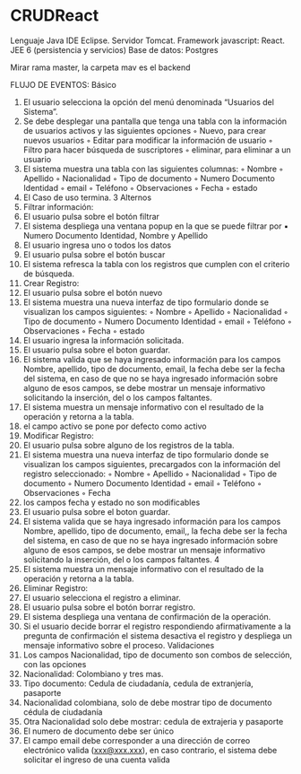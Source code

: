 # CRUDReact
Lenguaje Java IDE Eclipse. Servidor Tomcat.  Framework javascript: React. JEE 6 (persistencia y servicios) Base de datos: Postgres 

Mirar rama master, la carpeta mav es el backend

FLUJO DE EVENTOS:
Básico
1. El usuario selecciona la opción del menú denominada “Usuarios del Sistema”.
2. Se debe desplegar una pantalla que tenga una tabla con la información de usuarios activos
y las siguientes opciones
◦ Nuevo, para crear nuevos usuarios
◦ Editar para modificar la información de usuario
◦ Filtro para hacer búsqueda de suscriptores
◦ eliminar, para eliminar a un usuario
3. El sistema muestra una tabla con las siguientes columnas:
◦ Nombre
◦ Apellido
◦ Nacionalidad
◦ Tipo de documento
◦ Numero Documento Identidad
◦ email
◦ Teléfono
◦ Observaciones
◦ Fecha
◦ estado
4. El Caso de uso termina.
3
Alternos
1. Filtrar información:
1. El usuario pulsa sobre el botón filtrar
2. El sistema despliega una ventana popup en la que se puede filtrar por
▪ Numero Documento Identidad, Nombre y Apellido
3. El usuario ingresa uno o todos los datos
4. El usuario pulsa sobre el botón buscar
5. El sistema refresca la tabla con los registros que cumplen con el criterio de búsqueda.
2. Crear Registro:
1. El usuario pulsa sobre el botón nuevo
2. El sistema muestra una nueva interfaz de tipo formulario donde se visualizan los
campos siguientes:
◦ Nombre
◦ Apellido
◦ Nacionalidad
◦ Tipo de documento
◦ Numero Documento Identidad
◦ email
◦ Teléfono
◦ Observaciones
◦ Fecha
◦ estado
3. El usuario ingresa la información solicitada.
4. El usuario pulsa sobre el boton guardar.
5. El sistema valida que se haya ingresado información para los campos Nombre,
apellido, tipo de documento, email, la fecha debe ser la fecha del sistema, en caso de
que no se haya ingresado información sobre alguno de esos campos, se debe mostrar
un mensaje informativo solicitando la inserción, del o los campos faltantes.
6. El sistema muestra un mensaje informativo con el resultado de la operación y retorna a
la tabla.
7. el campo activo se pone por defecto como activo
3. Modificar Registro:
1. El usuario pulsa sobre alguno de los registros de la tabla.
2. El sistema muestra una nueva interfaz de tipo formulario donde se visualizan los
campos siguientes, precargados con la información del registro seleccionado:
◦ Nombre
◦ Apellido
◦ Nacionalidad
◦ Tipo de documento
◦ Numero Documento Identidad
◦ email
◦ Teléfono
◦ Observaciones
◦ Fecha
3. los campos fecha y estado no son modificables
4. El usuario pulsa sobre el boton guardar.
5. El sistema valida que se haya ingresado información para los campos Nombre,
apellido, tipo de documento, email,, la fecha debe ser la fecha del sistema, en caso de
que no se haya ingresado información sobre alguno de esos campos, se debe mostrar
un mensaje informativo solicitando la inserción, del o los campos faltantes.
4
6. El sistema muestra un mensaje informativo con el resultado de la operación y retorna a
la tabla.
4. Eliminar Registro:
1. El usuario selecciona el registro a eliminar.
2. El usuario pulsa sobre el botón borrar registro.
3. El sistema despliega una ventana de confirmación de la operación.
4. Si el usuario decide borrar el registro respondiendo afirmativamente a la pregunta de
confirmación el sistema desactiva el registro y despliega un mensaje informativo sobre
el proceso.
Validaciones
1. Los campos Nacionalidad, tipo de documento son combos de selección, con las
opciones
2. Nacionalidad: Colombiano y tres mas.
3. Tipo documento: Cedula de ciudadanía, cedula de extranjería, pasaporte
4. Nacionalidad colombiana, solo de debe mostrar tipo de documento cédula de
ciudadanía
5. Otra Nacionalidad solo debe mostrar: cedula de extrajeria y pasaporte
6. El numero de documento debe ser único
7. El campo email debe corresponder a una dirección de correo electrónico valida
(xxx@xxx.xxx), en caso contrario, el sistema debe solicitar el ingreso de una cuenta
valida
